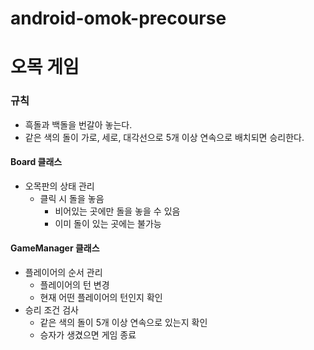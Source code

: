 # android-omok-precourse
# 오목 게임
### 규칙
- 흑돌과 백돌을 번갈아 놓는다.
- 같은 색의 돌이 가로, 세로, 대각선으로 5개 이상 연속으로 배치되면 승리한다.

#### Board 클래스
- 오목판의 상태 관리
    - 클릭 시 돌을 놓음
      - 비어있는 곳에만 돌을 놓을 수 있음
      - 이미 돌이 있는 곳에는 불가능
#### GameManager 클래스
- 플레이어의 순서 관리
  - 플레이어의 턴 변경
  - 현재 어떤 플레이어의 턴인지 확인
- 승리 조건 검사
  - 같은 색의 돌이 5개 이상 연속으로 있는지 확인
  - 승자가 생겼으면 게임 종료